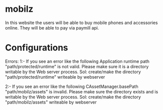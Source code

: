 mobilz
======

In this website the users will be able to buy mobile phones and accessories online. They will be able to pay via paymill api.


Configurations
=====================================================

Errors:
1:- If you see an error like the following
Application runtime path "path/protected/runtime" is not valid. Please make sure it is a directory writable by the Web server process.
Sol: create/make the directory "path/protected/runtime" writeable by webserver

2:- If you see an error like the following
CAssetManager.basePath "path/mobilz/assets" is invalid. Please make sure the directory exists and is writable by the Web server process.
Sol: create/make the directory "path/mobilz/assets" writeable by webserver
